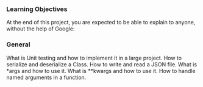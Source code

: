 ### Learning Objectives

At the end of this project, you are expected to be able to explain to anyone, without the help of Google:

### General

What is Unit testing and how to implement it in a large project.
How to serialize and deserialize a Class.
How to write and read a JSON file.
What is *args and how to use it.
What is **kwargs and how to use it.
How to handle named arguments in a function.
